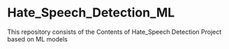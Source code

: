 # Hate_Speech_Detection_ML
This repository consists of the Contents of Hate_Speech  Detection Project based on ML models 
